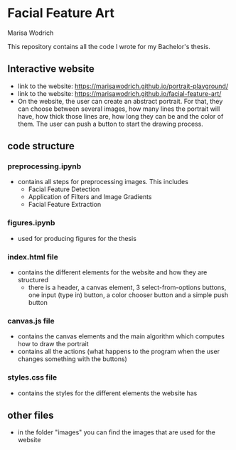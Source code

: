 # Facial Feature Art
Marisa Wodrich

This repository contains all the code I wrote for my Bachelor's thesis. 

## Interactive website 
* link to the website: https://marisawodrich.github.io/portrait-playground/
* link to the website: https://marisawodrich.github.io/facial-feature-art/
* On the website, the user can create an abstract portrait. For that, they can choose between several images, how many lines the portrait will have, how thick those lines are, how long they can be and the color of them. The user can push a button to start the drawing process.

## code structure
### preprocessing.ipynb
* contains all steps for preprocessing images. This includes
  * Facial Feature Detection
  * Application of Filters and Image Gradients
  * Facial Feature Extraction
  
### figures.ipynb
* used for producing figures for the thesis

### index.html file
* contains the different elements for the website and how they are structured
  * there is a header, a canvas element, 3 select-from-options buttons, one input (type in) button, a color chooser button and a simple push button
### canvas.js file
* contains the canvas elements and the main algorithm which computes how to draw the portrait
* contains all the actions (what happens to the program when the user changes something with the buttons)
### styles.css file
* contains the styles for the different elements the website has
 
## other files 
* in the folder "images" you can find the images that are used for the website

